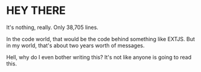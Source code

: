 # HEY THERE
It's nothing, really.  Only 38,705 lines. 

In the code world, that would be the code behind something like EXTJS. But in my world, that's about two years worth of messages.


Hell, why do I even bother writing this? It's not like anyone is going to read this. 
